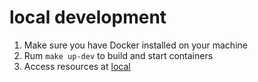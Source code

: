 # local development

1. Make sure you have Docker installed on your machine
2. Rum `make up-dev` to build and start containers
3. Access resources at [local](http://localhost:3001)
